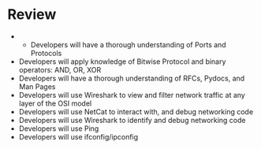 # Review

*  * Developers will have a thorough understanding of Ports and Protocols
  * Developers will apply knowledge of Bitwise Protocol and binary operators: AND, OR, XOR
  * Developers will have a thorough understanding of RFCs, Pydocs, and Man Pages
  * Developers will use Wireshark to view and filter network traffic at any layer of the OSI model
  * Developers will use NetCat to interact with, and debug networking code
  * Developers will use Wireshark to identify and debug networking code
  * Developers will use Ping
  * Developers will use ifconfig/ipconfig

